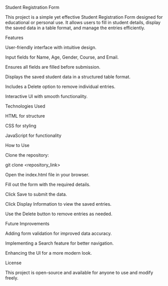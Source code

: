 Student Registration Form

This project is a simple yet effective Student Registration Form designed for educational or personal use. It allows users to fill in student details, display the saved data in a table format, and manage the entries efficiently.

Features

User-friendly interface with intuitive design.

Input fields for Name, Age, Gender, Course, and Email.

Ensures all fields are filled before submission.

Displays the saved student data in a structured table format.

Includes a Delete option to remove individual entries.

Interactive UI with smooth functionality.

Technologies Used

HTML for structure

CSS for styling

JavaScript for functionality

How to Use

Clone the repository:

git clone <repository_link>

Open the index.html file in your browser.

Fill out the form with the required details.

Click Save to submit the data.

Click Display Information to view the saved entries.

Use the Delete button to remove entries as needed.

Future Improvements

Adding form validation for improved data accuracy.

Implementing a Search feature for better navigation.

Enhancing the UI for a more modern look.

License

This project is open-source and available for anyone to use and modify freely.
